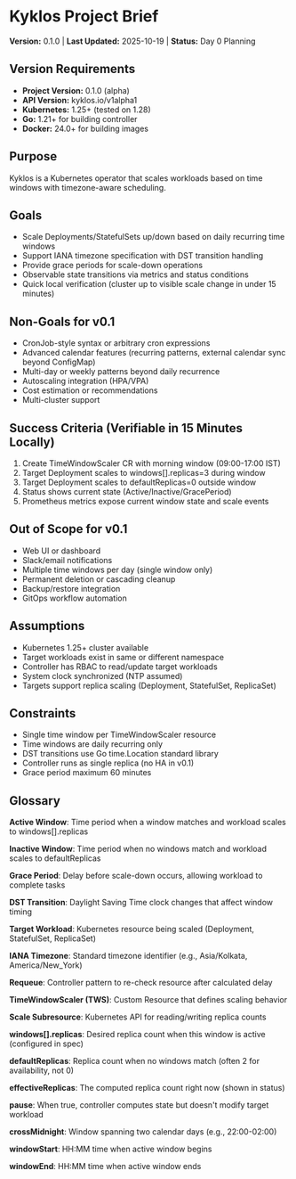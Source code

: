 # Kyklos Project Brief

**Version:** 0.1.0 | **Last Updated:** 2025-10-19 | **Status:** Day 0 Planning

## Version Requirements
- **Project Version:** 0.1.0 (alpha)
- **API Version:** kyklos.io/v1alpha1
- **Kubernetes:** 1.25+ (tested on 1.28)
- **Go:** 1.21+ for building controller
- **Docker:** 24.0+ for building images

## Purpose
Kyklos is a Kubernetes operator that scales workloads based on time windows with timezone-aware scheduling.

## Goals
- Scale Deployments/StatefulSets up/down based on daily recurring time windows
- Support IANA timezone specification with DST transition handling
- Provide grace periods for scale-down operations
- Observable state transitions via metrics and status conditions
- Quick local verification (cluster up to visible scale change in under 15 minutes)

## Non-Goals for v0.1
- CronJob-style syntax or arbitrary cron expressions
- Advanced calendar features (recurring patterns, external calendar sync beyond ConfigMap)
- Multi-day or weekly patterns beyond daily recurrence
- Autoscaling integration (HPA/VPA)
- Cost estimation or recommendations
- Multi-cluster support

## Success Criteria (Verifiable in 15 Minutes Locally)
1. Create TimeWindowScaler CR with morning window (09:00-17:00 IST)
2. Target Deployment scales to windows[].replicas=3 during window
3. Target Deployment scales to defaultReplicas=0 outside window
4. Status shows current state (Active/Inactive/GracePeriod)
5. Prometheus metrics expose current window state and scale events

## Out of Scope for v0.1
- Web UI or dashboard
- Slack/email notifications
- Multiple time windows per day (single window only)
- Permanent deletion or cascading cleanup
- Backup/restore integration
- GitOps workflow automation

## Assumptions
- Kubernetes 1.25+ cluster available
- Target workloads exist in same or different namespace
- Controller has RBAC to read/update target workloads
- System clock synchronized (NTP assumed)
- Targets support replica scaling (Deployment, StatefulSet, ReplicaSet)

## Constraints
- Single time window per TimeWindowScaler resource
- Time windows are daily recurring only
- DST transitions use Go time.Location standard library
- Controller runs as single replica (no HA in v0.1)
- Grace period maximum 60 minutes

## Glossary

**Active Window**: Time period when a window matches and workload scales to windows[].replicas

**Inactive Window**: Time period when no windows match and workload scales to defaultReplicas

**Grace Period**: Delay before scale-down occurs, allowing workload to complete tasks

**DST Transition**: Daylight Saving Time clock changes that affect window timing

**Target Workload**: Kubernetes resource being scaled (Deployment, StatefulSet, ReplicaSet)

**IANA Timezone**: Standard timezone identifier (e.g., Asia/Kolkata, America/New_York)

**Requeue**: Controller pattern to re-check resource after calculated delay

**TimeWindowScaler (TWS)**: Custom Resource that defines scaling behavior

**Scale Subresource**: Kubernetes API for reading/writing replica counts

**windows[].replicas**: Desired replica count when this window is active (configured in spec)

**defaultReplicas**: Replica count when no windows match (often 2 for availability, not 0)

**effectiveReplicas**: The computed replica count right now (shown in status)

**pause**: When true, controller computes state but doesn't modify target workload

**crossMidnight**: Window spanning two calendar days (e.g., 22:00-02:00)

**windowStart**: HH:MM time when active window begins

**windowEnd**: HH:MM time when active window ends
